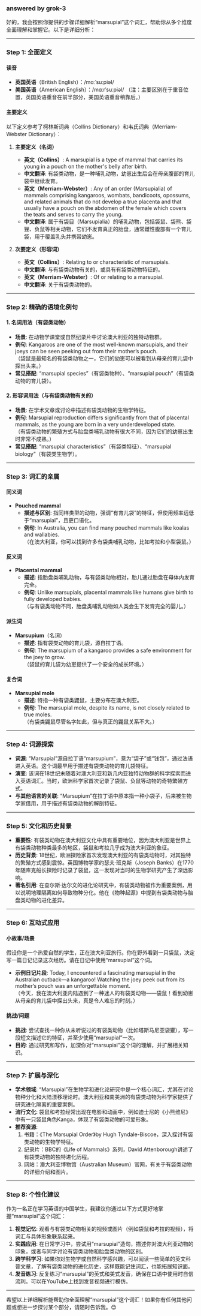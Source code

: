 ### answered by grok-3
好的，我会按照你提供的步骤详细解析“marsupial”这个词汇，帮助你从多个维度全面理解和掌握它。以下是详细分析：

---

### Step 1: 全面定义

#### 读音
- **英国英语**（British English）：/mɑːˈsuːpiəl/
- **美国英语**（American English）：/mɑːrˈsuːpiəl/
（注：主要区别在于重音位置，英国英语重音在前半部分，美国英语重音稍靠后。）

#### 主要定义
以下定义参考了柯林斯词典（Collins Dictionary）和韦氏词典（Merriam-Webster Dictionary）：

1. **主要定义（名词）**  
   - **英文（Collins）**: A marsupial is a type of mammal that carries its young in a pouch on the mother's belly after birth.  
   - **中文翻译**: 有袋类动物，是一种哺乳动物，幼崽出生后会在母亲腹部的育儿袋中继续发育。  
   - **英文（Merriam-Webster）**: Any of an order (Marsupialia) of mammals comprising kangaroos, wombats, bandicoots, opossums, and related animals that do not develop a true placenta and that usually have a pouch on the abdomen of the female which covers the teats and serves to carry the young.  
   - **中文翻译**: 属于有袋目（Marsupialia）的哺乳动物，包括袋鼠、袋熊、袋狸、负鼠等相关动物，它们不发育真正的胎盘，通常雌性腹部有一个育儿袋，用于覆盖乳头并携带幼崽。

2. **次要定义（形容词）**  
   - **英文（Collins）**: Relating to or characteristic of marsupials.  
   - **中文翻译**: 与有袋类动物有关的，或具有有袋类动物特征的。  
   - **英文（Merriam-Webster）**: Of or relating to a marsupial.  
   - **中文翻译**: 关于有袋类动物的。

---

### Step 2: 精确的语境化例句

#### 1. 名词用法（有袋类动物）
- **场景**: 在动物学课堂或自然纪录片中讨论澳大利亚的独特动物群。  
- **例句**: Kangaroos are one of the most well-known marsupials, and their joeys can be seen peeking out from their mother’s pouch.  
  （袋鼠是最知名的有袋类动物之一，它们的幼崽可以被看到从母亲的育儿袋中探出头来。）  
- **常见搭配**: “marsupial species”（有袋类物种）、“marsupial pouch”（有袋类动物的育儿袋）。

#### 2. 形容词用法（与有袋类动物有关的）
- **场景**: 在学术文章或讨论中描述有袋类动物的生物学特征。  
- **例句**: Marsupial reproduction differs significantly from that of placental mammals, as the young are born in a very underdeveloped state.  
  （有袋类动物的繁殖方式与胎盘类哺乳动物有很大不同，因为它们的幼崽出生时非常不成熟。）  
- **常见搭配**: “marsupial characteristics”（有袋类特征）、“marsupial biology”（有袋类生物学）。

---

### Step 3: 词汇的亲属

#### 同义词
- **Pouched mammal**  
  - **描述与区别**: 指同样类型的动物，强调“有育儿袋”的特征，但使用频率远低于“marsupial”，且更口语化。  
  - **例句**: In Australia, you can find many pouched mammals like koalas and wallabies.  
    （在澳大利亚，你可以找到许多有袋类哺乳动物，比如考拉和小型袋鼠。）

#### 反义词
- **Placental mammal**  
  - **描述**: 指胎盘类哺乳动物，与有袋类动物相对，胎儿通过胎盘在母体内发育完全。  
  - **例句**: Unlike marsupials, placental mammals like humans give birth to fully developed babies.  
    （与有袋类动物不同，胎盘类哺乳动物如人类会生下发育完全的婴儿。）

#### 派生词
- **Marsupium**（名词）  
  - **描述**: 指有袋类动物的育儿袋，源自拉丁语。  
  - **例句**: The marsupium of a kangaroo provides a safe environment for the joey to grow.  
    （袋鼠的育儿袋为幼崽提供了一个安全的成长环境。）

#### 复合词
- **Marsupial mole**  
  - **描述**: 特指一种有袋类鼹鼠，主要分布在澳大利亚。  
  - **例句**: The marsupial mole, despite its name, is not closely related to true moles.  
    （有袋类鼹鼠尽管名字如此，但与真正的鼹鼠关系不大。）

---

### Step 4: 词源探索

- **词源**: “Marsupial”源自拉丁语“marsupium”，意为“袋子”或“钱包”，通过法语进入英语。这个词最早用于描述有袋类动物的育儿袋特征。  
- **演变**: 该词在18世纪末随着对澳大利亚和新几内亚独特动物群的科学探索而进入英语词汇。当时，欧洲科学家首次记录了袋鼠、负鼠等动物的奇特繁殖方式。  
- **与其他语言的关联**: “Marsupium”在拉丁语中原本指一种小袋子，后来被生物学家借用，用于描述有袋类动物的解剖特征。

---

### Step 5: 文化和历史背景

- **重要性**: 有袋类动物在澳大利亚文化中具有重要地位，因为澳大利亚是世界上有袋类动物种类最多的地区，袋鼠和考拉几乎成为澳大利亚的象征。  
- **历史背景**: 18世纪，欧洲探险家首次发现澳大利亚的有袋类动物时，对其独特的繁殖方式感到震惊。英国博物学家约瑟夫·班克斯（Joseph Banks）在1770年随库克船长探险时记录了袋鼠，这一发现对当时的生物学研究产生了深远影响。  
- **著名引用**: 在查尔斯·达尔文的进化论研究中，有袋类动物被作为重要案例，用以说明地理隔离如何导致物种分化。他在《物种起源》中提到有袋类动物与胎盘类动物的进化差异。

---

### Step 6: 互动式应用

#### 小故事/场景
假设你是一个热爱自然的学生，正在澳大利亚旅行。你在野外看到一只袋鼠，决定写一篇日记记录这次经历。请在日记中使用“marsupial”这个词。  
- **示例日记片段**: Today, I encountered a fascinating marsupial in the Australian outback—a kangaroo! Watching the joey peek out from its mother’s pouch was an unforgettable moment.  
  （今天，我在澳大利亚内陆遇到了一种迷人的有袋类动物——袋鼠！看到幼崽从母亲的育儿袋中探出头来，真是令人难忘的时刻。）

#### 挑战/问题
- **挑战**: 尝试查找一种你从未听说过的有袋类动物（比如塔斯马尼亚袋獾），写一段短文描述它的特征，并至少使用“marsupial”一次。  
- **目的**: 通过研究和写作，加深你对“marsupial”这个词的理解，并扩展相关知识。

---

### Step 7: 扩展与深化

- **学术领域**: “Marsupial”在生物学和进化论研究中是一个核心词汇，尤其在讨论物种分化和大陆漂移理论时。澳大利亚和南美洲的有袋类动物为科学家提供了研究进化隔离的重要案例。  
- **流行文化**: 袋鼠和考拉经常出现在电影和动画中，例如迪士尼的《小熊维尼》中有一只袋鼠角色Kanga，体现了有袋类动物的可爱形象。  
- **推荐资源**:  
  1. 书籍：《The Marsupial Order》by Hugh Tyndale-Biscoe，深入探讨有袋类动物的生物学特征。  
  2. 纪录片：BBC的《Life of Mammals》系列，David Attenborough讲述了有袋类动物的独特进化历程。  
  3. 网站：澳大利亚博物馆（Australian Museum）官网，有关于有袋类动物的详细介绍和图片。

---

### Step 8: 个性化建议

作为一名正在学习英语的中国学生，我建议你通过以下方式更好地掌握“marsupial”这个词汇：  
1. **视觉记忆**: 观看与有袋类动物相关的视频或图片（例如袋鼠和考拉的视频），将词汇与具体形象联系起来。  
2. **实践应用**: 在日常学习中，尝试用“marsupial”造句，描述你对澳大利亚动物的印象，或者与同学讨论有袋类动物和胎盘类动物的区别。  
3. **跨学科学习**: 如果你对生物学或自然科学感兴趣，可以阅读一些简单的英文科普文章，了解有袋类动物的进化历史，这样既能记住词汇，也能拓展知识面。  
4. **发音练习**: 反复练习“marsupial”的英式和美式发音，确保在口语中使用时自信流利。可以在YouTube上找到发音视频进行模仿。

---

希望以上详细解析能帮助你全面理解“marsupial”这个词汇！如果你有任何其他问题或想进一步探讨某个部分，请随时告诉我。😊